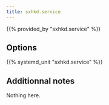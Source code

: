 ```yaml
---
title: sxhkd.service
---
```


{{% provided_by "sxhkd.service" %}}

## Options

{{% systemd_unit "sxhkd.service" %}}

## Additionnal notes

Nothing here.